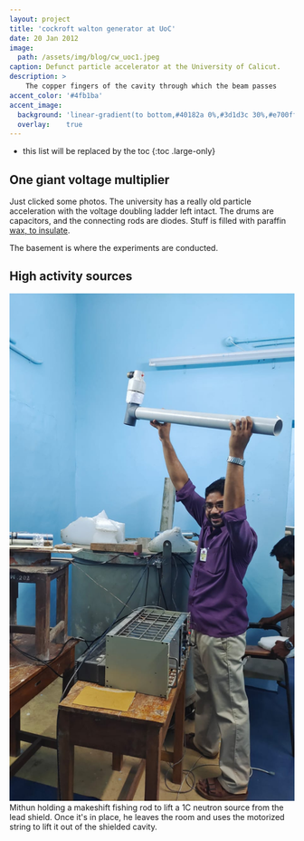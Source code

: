 ```yaml
---
layout: project
title: 'cockroft walton generator at UoC'
date: 20 Jan 2012
image:  
  path: /assets/img/blog/cw_uoc1.jpeg
caption: Defunct particle accelerator at the University of Calicut.
description: >
    The copper fingers of the cavity through which the beam passes
accent_color: '#4fb1ba'
accent_image:
  background: 'linear-gradient(to bottom,#40182a 0%,#3d1d3c 30%,#e700ff 50%,#9900e9 70%,#008729 100%)'
  overlay:    true
---
```


* this list will be replaced by the toc
{:toc .large-only}

## One giant voltage multiplier

Just clicked some photos. The university has a really old particle acceleration with the voltage doubling ladder left intact. The drums are capacitors, and the connecting rods are diodes. Stuff is filled with paraffin [wax, to insulate](https://www.youtube.com/watch?v=lPiel_jUow4).


The basement is where the experiments are conducted.

## High activity sources

![](/assets/img/blog/cw_uoc2.jpeg)
Mithun holding a makeshift fishing rod to lift a 1C neutron source from the lead shield. Once it's in place, he leaves the room and uses the motorized string to lift it out of the shielded cavity.
